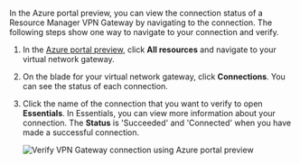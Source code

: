 In the Azure portal preview, you can view the connection status of a Resource Manager VPN Gateway by navigating to the connection. The following steps show one way to navigate to your connection and verify.

1. In the [Azure portal preview](http://portal.azure.cn), click **All resources** and navigate to your virtual network gateway.
2. On the blade for your virtual network gateway, click **Connections**. You can see the status of each connection.
3. Click the name of the connection that you want to verify to open **Essentials**. In Essentials, you can view more information about your connection. The **Status** is 'Succeeded' and 'Connected' when you have made a successful connection.

    ![Verify VPN Gateway connection using Azure portal preview](./media/vpn-gateway-verify-connection-portal-rm-include/connectionsucceeded.png)